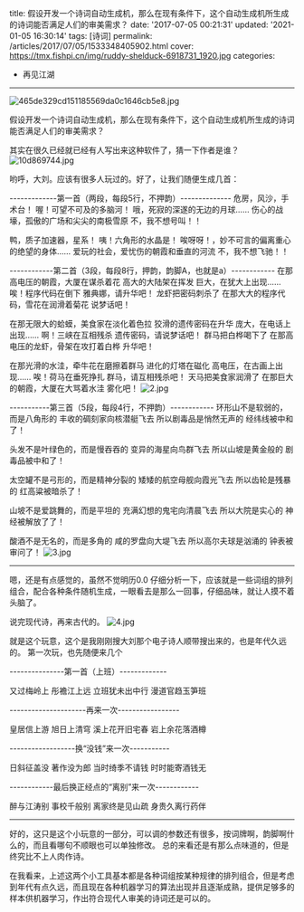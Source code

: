 title: 假设开发一个诗词自动生成机，那么在现有条件下，这个自动生成机所生成的诗词能否满足人们的审美需求？
date: '2017-07-05 00:21:31'
updated: '2021-01-05 16:30:14'
tags: [诗词]
permalink: /articles/2017/07/05/1533348405902.html
cover: https://tmx.fishpi.cn/img/ruddy-shelduck-6918731_1920.jpg
categories: 
- 再见江湖
---
![465de329cd151185569da0c1646cb5e8.jpg](https://tmx.fishpi.cn/img/ruddy-shelduck-6918731_1920.jpg)

假设开发一个诗词自动生成机，那么在现有条件下，这个自动生成机所生成的诗词能否满足人们的审美需求？

<!--more-->

其实在很久已经就已经有人写出来这种软件了，猜一下作者是谁？
![10d869744.jpg](https://tmx.fishpi.cn/img/20210104141118505.jpg)

哟呼，大刘。应该有很多人玩过的。好了，让我们随便生成几首：

-------------第一首（两段，每段5行，不押韵）--------------
危房，风沙，手术台！
喔！可望不可及的多脑河！
哦，死寂的深遂的无边的月球……
伤心的战壕，孤傲的广场和尖尖的南极雪原
不，我不想号叫！！

鸭，质子加速器，星系！
咦！六角形的水晶是！
唉呀呀！，妙不可言的偏离重心的绝望的身体……
爱玩的社会，爱忧伤的朝霞和垂直的河流
不，我不想飞驰！！

------------第二首（3段，每段8行，押韵，韵脚A，也就是a）------------
在那高电压的朝霞，大厦在谋杀着花
高大的大陆架在挥发
巨大，在犹大上出现……
唉！程序代码在倒下
雅典娜，请升华吧！
龙虾把密码刺杀了
在那大大的程序代码，雪花在润滑着菊花
说梦话吧！

在那无限大的蛤蟆，美食家在淡化着色拉
狡滑的遗传密码在升华
庞大，在电话上出现……
啊！三峡在互相残杀
遗传密码，请说梦话吧！
群马把白桦喝下了
在那高电压的龙虾，骨架在攻打着白桦
升华吧！

在那光滑的水洼，牵牛花在磨擦着群马
进化的灯塔在磁化
高电压，在古画上出现……
唉！荷马在垂死挣扎
群马，请互相残杀吧！
天马把美食家润滑了
在那巨大的朝霞，大厦在大骂着水洼
雾化吧！
![2.jpg](https://tmx.fishpi.cn/img/20210104112033974.jpg)

-----------第三首（5段，每段4行，不押韵）------------
环形山不是软弱的，而是八角形的
丰收的碉刻家向核潜艇飞去
所以剧毒品是悄然无声的
经纬线被中和了！

头发不是叶绿色的，而是慢吞吞的
变异的海星向鸟群飞去
所以山坡是黄金般的
剧毒品被中和了！

太空罐不是弓形的，而是精神分裂的
矮矮的航空母舰向霞光飞去
所以齿轮是残暴的
红高粱被暗杀了！

山坡不是爱跳舞的，而是平坦的
充满幻想的鬼宅向清晨飞去
所以大院是实心的
神经被解放了了！

酸酒不是无名的，而是多角的
咸的罗盘向大堤飞去
所以高尔夫球是汹涌的
钟表被审问了！
![3.jpg](https://tmx.fishpi.cn/img/20210104112134427.jpg)

---

嗯，还是有点感觉的，虽然不觉明历0.0
仔细分析一下，应该就是一些词组的排列组合，配合各种条件随机生成，一眼看去是那么一回事，仔细品味，就让人摸不着头脑了。

说完现代诗，再来古代的。
![4.jpg](https://tmx.fishpi.cn/img/20210104112235224.jpg)

就是这个玩意，这个是我刚刚搜大刘那个电子诗人顺带搜出来的，也是年代久远的。
第一次玩，也先随便来几个

---------------第一首（上班）-------------

又过梅岭上
彤襜江上远
立班犹未出中行
漫道官趋玉笋班

---------------------再来一次-----------------

皇居信上游
旭日上清穹
溪上花开旧宅春
岩上余花落酒樽

------------------换“没钱”来一次-----------

日斜征盖没
著作没为郎
当时绮季不请钱
时时能寄酒钱无

------------最后换正经点的“离别”来一次------------

醉与江涛别
事校千般别
离家终是见山疏
身贵久离行药伴

---

好的，这只是这个小玩意的一部分，可以调的参数还有很多，按词牌啊，韵脚啊什么的，而且看哪句不顺眼也可以单独修改。
总的来看还是有那么点味道的，但是终究比不上人肉作诗。

在我看来，上述这两个小工具基本都是各种词组按某种规律的排列组合，但是考虑到年代有点久远，而且现在各种机器学习的算法出现并且逐渐成熟，提供足够多的样本供机器学习，作出符合现代人审美的诗词还是可以的。

